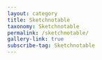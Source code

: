 ```yaml
---
layout: category
title: Sketchnotable
taxonomy: Sketchnotable
permalink: /sketchnotable/
gallery-link: true
subscribe-tag: Sketchnotable
---
```

